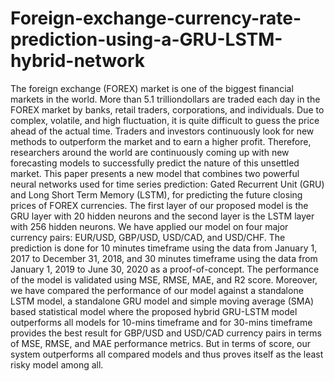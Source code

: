# Foreign-exchange-currency-rate-prediction-using-a-GRU-LSTM-hybrid-network

The foreign exchange (FOREX) market is one of the biggest financial markets in the world. More than 5.1 trilliondollars are traded each day in the FOREX market by banks, retail traders, corporations, and individuals. Due to complex, volatile, and high fluctuation, it is quite difficult to guess the price ahead of the actual time. Traders and investors continuously look for new methods to outperform the market and to earn a higher profit. Therefore, researchers around the world are continuously coming up with new forecasting models to successfully predict the nature of this unsettled market. This paper presents a new model that combines two powerful neural networks used for time series prediction: Gated Recurrent Unit (GRU) and Long Short Term Memory (LSTM), for predicting the future closing prices of FOREX currencies. The first layer of our proposed model is the GRU layer with 20 hidden neurons and the second layer is the LSTM layer with 256 hidden neurons. We have applied our model on four major currency pairs: EUR/USD, GBP/USD, USD/CAD, and USD/CHF. The prediction is done for 10 minutes timeframe using the data from January 1, 2017 to December 31, 2018, and 30 minutes timeframe using the data from January 1, 2019 to June 30, 2020 as a proof-of-concept. The performance of the model is validated using MSE, RMSE, MAE, and R2 score. Moreover, we have compared the performance of our model against a standalone LSTM model, a standalone GRU model and simple moving average (SMA) based statistical model where the proposed hybrid GRU-LSTM model outperforms all models for 10-mins timeframe and for 30-mins timeframe provides the best result for GBP/USD and USD/CAD currency pairs in terms of MSE, RMSE, and MAE performance metrics. But in terms of score, our system outperforms all compared models and thus proves itself as the least risky model among all.
